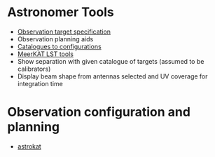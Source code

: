 # Astronomer Tools
* [Observation target specification](https://github.com/rubyvanrooyen/astrokat/wiki/Observation-target-specification)
* Observation planning aids
* [Catalogues to configurations](https://github.com/rubyvanrooyen/astrokat/wiki/Catalogues-to-configurations)
* [MeerKAT LST tools](https://github.com/rubyvanrooyen/astrokat/wiki/MeerKAT-LST-tools)
* Show separation with given catalogue of targets (assumed to be calibrators)
* Display beam shape from antennas selected and UV coverage for integration time


# Observation configuration and planning
* [astrokat](https://github.com/rubyvanrooyen/astrokat/wiki/astrokat)